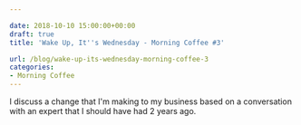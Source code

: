 ```yaml
---

date: 2018-10-10 15:00:00+00:00
draft: true
title: 'Wake Up, It''s Wednesday - Morning Coffee #3'

url: /blog/wake-up-its-wednesday-morning-coffee-3
categories:
- Morning Coffee
---
```




 


I discuss a change that I'm making to my business based on a conversation with an expert that I should have had 2 years ago.
